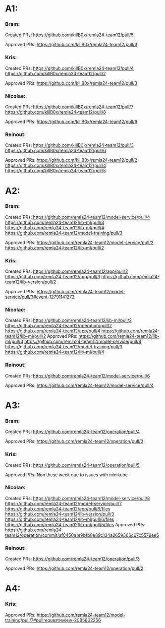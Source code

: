 # A1:

### Bram:
Created PRs:
https://github.com/killB0x/remla24-team12/pull/5

Approved PRs:
https://github.com/killB0x/remla24-team12/pull/3


### Kris:
Created PRs:
https://github.com/killB0x/remla24-team12/pull/4
https://github.com/killB0x/remla24-team12/pull/2

Approved PRs:
https://github.com/killB0x/remla24-team12/pull/3


### Nicolae:
Created PRs:
https://github.com/killB0x/remla24-team12/pull/7
https://github.com/killB0x/remla24-team12/pull/8

Approved PRs:
https://github.com/killB0x/remla24-team12/pull/6

### Reinout:
Created PRs:
https://github.com/killB0x/remla24-team12/pull/3
https://github.com/killB0x/remla24-team12/pull/6

Approved PRs:
https://github.com/killB0x/remla24-team12/pull/2
https://github.com/killB0x/remla24-team12/pull/4
https://github.com/killB0x/remla24-team12/pull/5

# A2:

### Bram:
Created PRs:
https://github.com/remla24-team12/model-service/pull/4
https://github.com/remla24-team12/lib-ml/pull/3
https://github.com/remla24-team12/lib-ml/pull/4
https://github.com/remla24-team12/model-training/pull/3

Approved PRs:
https://github.com/remla24-team12/model-service/pull/2
https://github.com/remla24-team12/lib-ml/pull/2


### Kris:
Created PRs:
https://github.com/remla24-team12/app/pull/2
https://github.com/remla24-team12/app/pull/3
https://github.com/remla24-team12/lib-version/pull/2

Approved PRs:
https://github.com/remla24-team12/model-service/pull/3#event-12791141272


### Nicolae:
Created PRs:
https://github.com/remla24-team12/lib-ml/pull/2
https://github.com/remla24-team12/operation/pull/2
https://github.com/remla24-team12/app/pull/4
https://github.com/remla24-team12/lib-ml/pull/2
Approved PRs:
https://github.com/remla24-team12/lib-ml/pull/3
https://github.com/remla24-team12/model-service/pull/4
https://github.com/remla24-team12/model-training/pull/3
https://github.com/remla24-team12/lib-ml/pull/4

### Reinout:
Created PRs:
https://github.com/remla24-team12/model-service/pull/6

Approved PRs:
https://github.com/remla24-team12/model-service/pull/4

# A3:

### Bram:
Created PRs:
https://github.com/remla24-team12/operation/pull/4

Approved PRs:
https://github.com/remla24-team12/operation/pull/3


### Kris:
Created PRs:
https://github.com/remla24-team12/operation/pull/5

Approved PRs:
Non these week due to issues with minikube



### Nicolae:
Created PRs:
https://github.com/remla24-team12/model-service/pull/8
https://github.com/remla24-team12/model-service/pull/7
https://github.com/remla24-team12/app/pull/6/files
https://github.com/remla24-team12/lib-version/pull/3
https://github.com/remla24-team12/lib-ml/pull/6/files
https://github.com/remla24-team12/lib-ml/pull/5/files
Approved PRs:
https://github.com/remla24-team12/operation/commit/af0450a1e9bfb8e89c134a2659366c67c5579ee5

### Reinout:
Created PRs:
https://github.com/remla24-team12/operation/pull/3

Approved PRs:
https://github.com/remla24-team12/operation/pull/2


# A4:

### Kris:

Approved PRs:
https://github.com/remla24-team12/model-training/pull/7#pullrequestreview-2085602256

